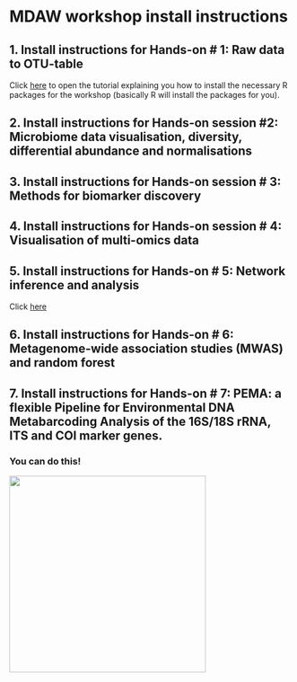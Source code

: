 # MDAW workshop install instructions


## 1. Install instructions for Hands-on # 1: Raw data to OTU-table
Click [here](https://sofie8.github.io/Stiemerlab/README_MDAW.html#short-instructions) to open the tutorial explaining you how to install the necessary R packages for the workshop (basically R will install the packages for you).

## 2. Install instructions for Hands-on session #2: Microbiome data visualisation, diversity, differential abundance and normalisations

## 3. Install instructions for Hands-on session # 3: Methods for biomarker discovery

## 4. Install instructions for Hands-on session # 4: Visualisation of multi-omics data

## 5. Install instructions for Hands-on # 5: Network inference and analysis
Click [here](https://ramellose.github.io/networktutorials/overview_workshop.html)

## 6. Install instructions for Hands-on # 6: Metagenome-wide association studies (MWAS) and random forest

## 7. Install instructions for Hands-on # 7: PEMA: a flexible Pipeline for Environmental DNA Metabarcoding Analysis of the 16S/18S rRNA, ITS and COI marker genes.


### You can do this!  
<img src="https://media4.giphy.com/media/RhfFDgHTRUuDzs0xdz/giphy.gif" width="350px">  
